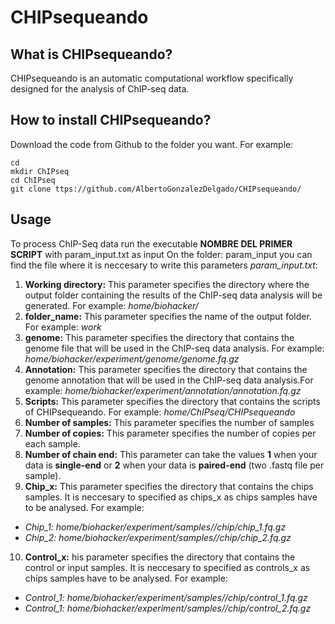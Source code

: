 # CHIPsequeando

## What is CHIPsequeando?
CHIPsequeando is an automatic computational workflow specifically designed for the analysis of ChIP-seq data.

## How to install CHIPsequeando?
Download the code from Github to the folder you want. For example: 

```
cd
mkdir ChIPseq
cd ChIPseq
git clone ttps://github.com/AlbertoGonzalezDelgado/CHIPsequeando/ 
```

## Usage
To process ChIP-Seq data run the executable **NOMBRE DEL PRIMER SCRIPT** with param_input.txt as input
On the folder: param_input you can  find the file where it is neccesary to write this parameters *param_input.txt*:
1. **Working directory:** This parameter specifies the directory where the output folder containing the results of the ChIP-seq data analysis will be generated. For example: *home/biohacker/* 
2. **folder_name:** This parameter specifies the name of the output folder. For example: *work* 
3. **genome:** This parameter specifies the directory that contains the genome file that will be used in the ChIP-seq data analysis. For example: *home/biohacker/experiment/genome/genome.fq.gz* 
4. **Annotation:** This parameter specifies the directory that contains the genome annotation that will be used in the ChIP-seq data analysis.For example: *home/biohacker/experiment/annotation/annotation.fq.gz*  
5. **Scripts:** This parameter specifies the directory that contains the scripts of CHIPsequeando. For example: *home/ChIPseq/CHIPsequeando* 
6. **Number of samples:** This parameter specifies the number of samples 
7. **Number of copies:** This parameter specifies the number of copies per each sample.
8. **Number of chain end:** This parameter can take the values **1** when your data is **single-end** or **2** when your data is **paired-end** (two .fastq file per sample). 
9. **Chip_x:** This parameter specifies the directory that contains the chips samples. It is neccesary to specified as chips_x as chips samples have to be analysed. For example:
* *Chip_1: home/biohacker/experiment/samples//chip/chip_1.fq.gz* 
* *Chip_2: home/biohacker/experiment/samples//chip/chip_2.fq.gz*
10. **Control_x:** his parameter specifies the directory that contains the control or input samples. It is neccesary to specified as controls_x as chips samples have to be analysed. For example:
* *Control_1: home/biohacker/experiment/samples//chip/control_1.fq.gz* 
* *Control_1: home/biohacker/experiment/samples//chip/control_2.fq.gz*

